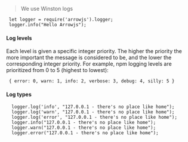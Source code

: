 > We use Winston logs 

```
 let logger = require('arrowjs').logger;
 logger.info("Hello Arrowjs");
```

#### Log levels
Each level is given a specific integer priority. The higher the priority the more important the message is considered to be, and the lower the corresponding integer priority. For example, npm logging levels are prioritized from 0 to 5 (highest to lowest):

```
 { error: 0, warn: 1, info: 2, verbose: 3, debug: 4, silly: 5 }
```

#### Log types
```
  logger.log('info', "127.0.0.1 - there's no place like home");
  logger.log('warn', "127.0.0.1 - there's no place like home");
  logger.log('error', "127.0.0.1 - there's no place like home");
  logger.info("127.0.0.1 - there's no place like home");
  logger.warn("127.0.0.1 - there's no place like home");
  logger.error("127.0.0.1 - there's no place like home");
```